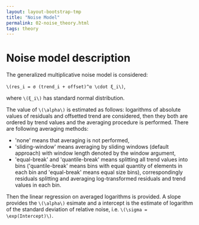 ```yaml
---
layout: layout-bootstrap-tmp
title: "Noise Model"
permalink: 02-noise_theory.html
tags: theory
---
```


#  Noise model description

The generalized multiplicative noise model is considered:

`\(res_i = σ (trend_i + offset)^α \cdot ξ_i\)`,

where `\(ξ_i\)` has standard normal distribution.

The value of `\(\alpha\)` is estimated as follows:
logarithms of absolute values of residuals and offsetted trend are considered,
then they both are ordered by trend values and the averaging procedure is performed.
There are following averaging methods:

- 'none' means that averaging is not performed,
- 'sliding-window' means averaging by sliding windows (default approach) with window length denoted by the window argument,
- 'equal-break' and 'quantile-break' means splitting all trend values
into bins ('quantile-break' means bins with equal quantity of elements in each bin and
'equal-break' means equal size bins), correspondingly residuals splitting and averaging
log-transformed residuals and trend values in each bin.

Then the linear regression on averaged logarithms is provided. A slope provides the `\(\alpha\)` esimate and a intercept is the estimate of logarithm of the standard deviation of relative noise, i.e. `\(\sigma = \exp(Intercept)\)`.